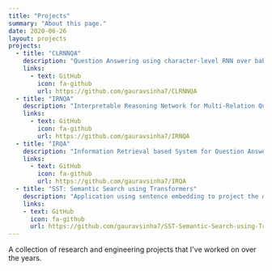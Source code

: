 ```yaml
---
title: "Projects"
summary: "About this page."
date: 2020-06-26
layout: projects
projects:
  - title: "CLRNNQA"
    description: "Question Answering using character-level RNN over babi (FAIR dataset) and SQUAD (Stanford dataset)"
    links:
      - text: GitHub
        icon: fa-github
        url: https://github.com/gauravsinha7/CLRNNQA
  - title: "IRNQA"
    description: "Interpretable Reasoning Network for Multi-Relation Question Answering"
    links:
      - text: GitHub
        icon: fa-github
        url: https://github.com/gauravsinha7/IRNQA
  - title: "IRQA"
    description: "Information Retrieval based System for Question Answering"
    links:
      - text: GitHub
        icon: fa-github
        url: https://github.com/gauravsinha7/IRQA
  - title: "SST: Semantic Search using Transformers"
    description: "Application using sentence embedding to project the documents in a high dimensional space and find most similarities."
    links:
    - text: GitHub
      icon: fa-github
      url: https://github.com/gauravsinha7/SST-Semantic-Search-using-Transformers
---
```


A collection of research and engineering projects that I've worked on over the years.
